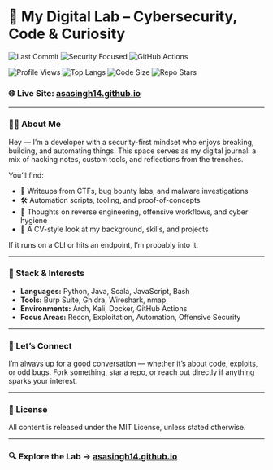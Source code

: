 # 🧠 My Digital Lab – Cybersecurity, Code & Curiosity

![Last Commit](https://img.shields.io/github/last-commit/asasingh14/asasingh14?color=cyan&logo=github&logoColor=white&style=flat-square)
![Security Focused](https://img.shields.io/badge/focus-cybersecurity-critical?logo=linux&style=flat-square&color=red)
![GitHub Actions](https://img.shields.io/github/actions/workflow/status/asasingh14/asasingh14/pages-build-deployment.yml?label=deployed&logo=githubactions&style=flat-square&color=blueviolet)

![Profile Views](https://komarev.com/ghpvc/?username=asasingh14&label=Profile%20Views&color=blueviolet&style=flat-square)
![Top Langs](https://img.shields.io/github/languages/top/asasingh14/asasingh14?style=flat-square&color=orange)
![Code Size](https://img.shields.io/github/languages/code-size/asasingh14/asasingh14?style=flat-square&color=lightgrey)
![Repo Stars](https://img.shields.io/github/stars/asasingh14/asasingh14?style=flat-square&color=yellow)

### 🌐 Live Site: [asasingh14.github.io](https://asasingh14.github.io)

---

### 👨‍💻 About Me

Hey — I’m a developer with a security-first mindset who enjoys breaking, building, and automating things. This space serves as my digital journal: a mix of hacking notes, custom tools, and reflections from the trenches.

You’ll find:

- 🔐 Writeups from CTFs, bug bounty labs, and malware investigations  
- 🛠️ Automation scripts, tooling, and proof-of-concepts  
- 📓 Thoughts on reverse engineering, offensive workflows, and cyber hygiene  
- 📄 A CV-style look at my background, skills, and projects

If it runs on a CLI or hits an endpoint, I’m probably into it.

---

### 🧰 Stack & Interests

- **Languages:** Python, Java, Scala,  JavaScript, Bash
- **Tools:** Burp Suite, Ghidra, Wireshark, nmap
- **Environments:** Arch, Kali, Docker, GitHub Actions  
- **Focus Areas:** Recon, Exploitation, Automation, Offensive Security

---

### 🤝 Let’s Connect

I’m always up for a good conversation — whether it’s about code, exploits, or odd bugs. Fork something, star a repo, or reach out directly if anything sparks your interest.

---

### 📝 License

All content is released under the MIT License, unless stated otherwise.

---

### 🔍 Explore the Lab → [asasingh14.github.io](https://asasingh14.github.io)